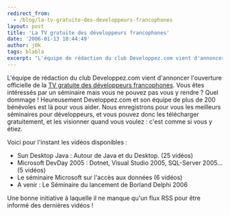 ```yaml
---
redirect_from:
  - /blog/la-tv-gratuite-des-developpeurs-francophones
layout: post
title: 'La TV gratuite des développeurs francophones'
date: '2006-01-13 10:44:49'
author: j0k
tags: blabla
excerpt: "L'équipe de rédaction du club Developpez.com vient d'annoncer l'ouverture officielle de la [TV gratuite des développeurs francophones](http://www.developpez.tv/).     \nVous êtes intéressés par un séminaire mais vous ne pouvez pas vous y rendre ? Quel dommage ! Heureusement Developpez.com et son équipe de plus de 200 bénévoles est là pour vous aider. Nous      …"
---
```


L'équipe de rédaction du club Developpez.com vient d'annoncer l'ouverture officielle de la [TV gratuite des développeurs francophones](http://www.developpez.tv/).
Vous êtes intéressés par un séminaire mais vous ne pouvez pas vous y rendre ? Quel dommage ! Heureusement Developpez.com et son équipe de plus de 200 bénévoles est là pour vous aider. Nous enregistrons pour vous les meilleurs séminaires pour développeurs, et vous pouvez donc les télécharger gratuitement, et les visionner quand vous voulez : c'est comme si vous y étiez.

Voici pour l'instant les vidéos disponibles :

* Sun Desktop Java : Autour de Java et du Desktop. (25 vidéos)
* Microsoft DevDay 2005 : Dotnet, Visual Studio 2005, SQL-Server 2005... (5 vidéos)
* Le séminaire Microsoft sur l'accès aux données (6 vidéos)
* A venir : Le Séminaire du lancement de Borland Delphi 2006

Une bonne initiative à laquelle il ne manque qu'un flux RSS pour être informé des dernières vidéos !
